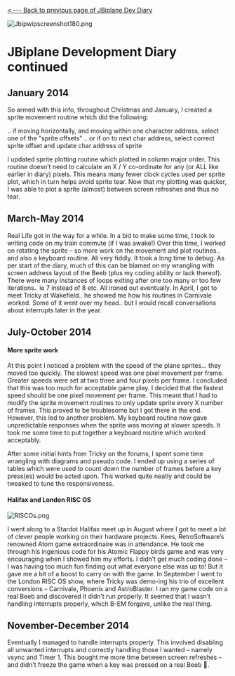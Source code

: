 [&lt; --- Back to previous page of JBiplane Dev Diary](http://www.retrosoftware.co.uk/wiki/index.php/JbipDevDiary)

![](./images/Jbipwipscreenshot180.png "Jbipwipscreenshot180.png")

# JBiplane Development Diary continued

## January 2014

So armed with this info, throughout Christmas and January, I created a sprite movement routine which did the following:

.. if moving horizontally, and moving within one character address, select one of the "sprite offsets" .. or if on to next char address, select correct sprite offset and update char address of sprite

I updated sprite plotting routine which plotted in column major order. This routine doesn’t need to calculate an X / Y co-ordinate for any (or ALL like earlier in diary) pixels. This means many fewer clock cycles used per sprite plot, which in turn helps avoid sprite tear. Now that my plotting was quicker, I was able to plot a sprite (almost) between screen refreshes and thus no tear.

## March-May 2014

Real Life got in the way for a while. In a bid to make some time, I took to writing code on my train commute (if I was awake!) Over this time, I worked on rotating the sprite – so more work on the movement and plot routines.. and also a keyboard routine. All very fiddly. It took a long time to debug. As per start of the diary, much of this can be blamed on my wrangling with screen address layout of the Beeb (plus my coding ability or lack thereof). There were many instances of loops exiting after one too many or too few iterations.. ie 7 instead of 8 etc. All ironed out eventually. In April, I got to meet Tricky at Wakefield.. he showed me how his routines in Carnivale <link> worked. Some of it went over my head.. but I would recall conversations about interrupts later in the year.

## July-October 2014

#### More sprite work

At this point I noticed a problem with the speed of the plane sprites… they moved too quickly. The slowest speed was one pixel movement per frame. Greater speeds were set at two three and four pixels per frame. I concluded that this was too much for acceptable game play. I decided that the fastest speed should be one pixel movement per frame. This meant that I had to modify the sprite movement routines to only update sprite every X number of frames. This proved to be troublesome but I got there in the end. However, this led to another problem. My keyboard routine now gave unpredictable responses when the sprite was moving at slower speeds. It took me some time to put together a keyboard routine which worked acceptably.

After some initial hints from Tricky on the forums, I spent some time wrangling with diagrams and pseudo code. I ended up using a series of tables which were used to count down the number of frames before a key press(es) would be acted upon. This worked quite neatly and could be tweaked to tune the responsiveness.

#### Halifax and London RISC OS

![](./images/RISCOs.png "RISCOs.png")

I went along to a Stardot Halifax meet up in August where I got to meet a lot of clever people working on their hardware projects. Kees, RetroSoftware’s renowned Atom game extraordinaire was in attendance. He took me through his ingenious code for his Atomic Flappy birds game and was very encouraging when I showed him my efforts. I didn’t get much coding done – I was having too much fun finding out what everyone else was up to! But it gave me a bit of a boost to carry on with the game. In September I went to the London RISC OS show, where Tricky was demo-ing his trio of excellent conversions – Carnivale, Phoenix and AstroBlaster. I ran my game code on a real Beeb and discovered it didn’t run properly. It seemed that I wasn’t handling interrupts properly, which B-EM forgave, unlike the real thing.

## November-December 2014

Eventually I managed to handle interrupts properly. This involved disabling all unwanted interrupts and correctly handling those I wanted – namely vsync and Timer 1. This bought me more time between screen refreshes – and didn’t freeze the game when a key was pressed on a real Beeb .
